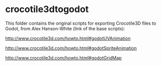 # crocotile3dtogodot
This folder contains the original scripts for exporting Crocotile3D files to Godot, from Alex Hanson-White (link of the base scripts):

http://www.crocotile3d.com/howto.html#godotUVAnimation

http://www.crocotile3d.com/howto.html#godotSpriteAnimation

http://www.crocotile3d.com/howto.html#godotGridMap
